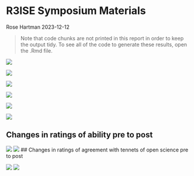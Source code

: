 R3ISE Symposium Materials
================
Rose Hartman
2023-12-12

> Note that code chunks are not printed in this report in order to keep
> the output tidy. To see all of the code to generate these results,
> open the .Rmd file.

![](../figures/ability_boxplot.png)

![](../figures/ability_lineplot.png)

![](../figures/ability_lineplot_mean.png)

![](../figures/openscience_boxplot.png)

![](../figures/openscience_lineplot.png)

![](../figures/openscience_lineplot_mean.png)

## Changes in ratings of ability pre to post

![](../figures/ability_likert1.png) ![](../figures/ability_likert2.png)
\## Changes in ratings of agreement with tennets of open science pre to
post

![](../figures/openscience_likert1.png)
![](../figures/openscience_likert2.png)
